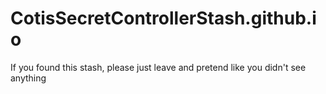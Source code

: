 # CotisSecretControllerStash.github.io
If you found this stash, please just leave and pretend like you didn't see anything
